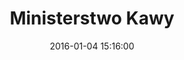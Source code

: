 ---
layout: post
title:  "Ministerstwo Kawy"
date:   2016-01-04 15:16:00
categories: cafe
location: "City Center"
color: "citycenter"
address: "ul. Marszałkowskiej 27/35, Warsaw"
telephone: "+48 503 080 906"
website: https://www.facebook.com/MinisterstwoKawy
type: coffee
headimage: /img/minikawy/reduced/minikawy-9.jpg
thumbnail: /img/minikawy/reduced/minikawy-1.jpg
openingtimes: "Mon-Wed 8am to 10pm; Thu-Fri 8am-11pm; Sat 10am-11pm; Sun 10am-10pm"
images:
- /img/minikawy/reduced/minikawy-2.jpg
- /img/minikawy/reduced/minikawy-3.jpg
- /img/minikawy/reduced/minikawy-4.jpg
- /img/minikawy/reduced/minikawy-5.jpg
- /img/minikawy/reduced/minikawy-6.jpg
head-background: "black-background"
description: "<p>I only visited Ministerstwo Kawy once during my time in Warsaw, but I will be sure to visit again when I am next in the city. Spotted during a search for cafe's in my last few weeks residing in Warsaw. I wasn't surprised by it's place in a list of top cafe's in a <a href='http://sprudge.com/great-coffee-in-poland-part-2-the-marvelous-cafes-of-warsaw-56228.html' target='_blank'>Sprudge article</a></p><p>The cafe offers coffee using alternative brewing methods, with a wide range of cakes and wine available. During my visit the atmosphere was extremely relaxed, with great service offered by the staff.</p>"
---